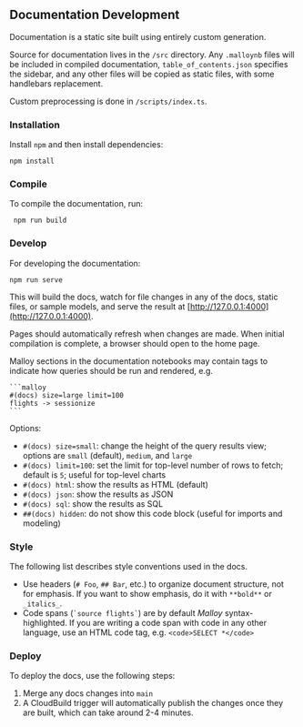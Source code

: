 ## Documentation Development

Documentation is a static site built using entirely custom generation.

Source for documentation lives in the `/src` directory. Any `.malloynb`
files will be included in compiled documentation, `table_of_contents.json`
specifies the sidebar, and any other files will be copied as static files,
with some handlebars replacement.

Custom preprocessing is done in `/scripts/index.ts`.

### Installation

Install `npm` and then install dependencies:

```
npm install
```

### Compile

To compile the documentation, run:

```
 npm run build
 ```

### Develop

For developing the documentation:

```
npm run serve
```

This will build the docs, watch for file changes in any of the docs, static files, or sample models, and serve the result at [http://127.0.0.1:4000](http://127.0.0.1:4000).

Pages should automatically refresh when changes are made. When initial compilation is complete, a browser should open to the home page.

Malloy sections in the documentation notebooks may contain tags to indicate how queries should be run and rendered, e.g.

````
```malloy
#(docs) size=large limit=100
flights -> sessionize
```
````

Options:
* `#(docs) size=small`: change the height of the query results view; options are `small` (default), `medium`, and `large`
* `#(docs) limit=100`: set the limit for top-level number of rows to fetch; default is `5`; useful for top-level charts
* `#(docs) html`: show the results as HTML (default)
* `#(docs) json`: show the results as JSON
* `#(docs) sql`: show the results as SQL
* `##(docs) hidden`: do not show this code block (useful for imports and modeling)

### Style

The following list describes style conventions used in the docs.

- Use headers (`# Foo`, `## Bar`, etc.) to organize document structure, not for
  emphasis. If you want to show emphasis, do it with `**bold**` or `_italics_`.
- Code spans (`` `source flights` ``) are by default _Malloy_ syntax-highlighted. If
  you are writing a code span with code in any other language, use an HTML code tag,
  e.g. `<code>SELECT *</code>`

### Deploy

To deploy the docs, use the following steps:

1. Merge any docs changes into `main`
2. A CloudBuild trigger will automatically publish the changes once they are built,
   which can take around 2-4 minutes.

